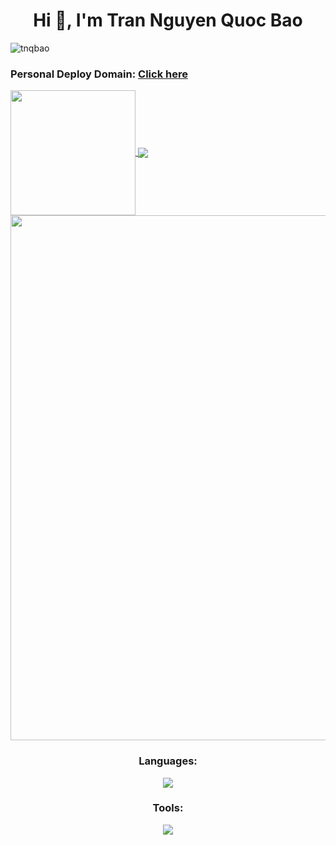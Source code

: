 <h1 align="center"> Hi 👋, I'm Tran Nguyen Quoc Bao</h1>
<p align="left"> <img src="https://komarev.com/ghpvc/?username=tnqbao&label=Profile%20views&color=0e75b6&style=flat" alt="tnqbao" /> </p>  

<h3 > Personal Deploy Domain: <a href="https://daudoo.com"> Click here</a> </h3>

<a href="https://github.com/tnqbao">
  <img height=200 align="center" src="https://github-readme-stats.vercel.app/api/top-langs?username=tnqbao&layout=compact&langs_count=8&card_width=320" />
</a>
<a href="https://github.com/tnqbao">
  <img align="center" src="https://github-readme-stats.vercel.app/api?username=tnqbao" />
</a>
  
<a href="https://github.com/tnqbao"> 
    <img width=840 align="center" src="https://streak-stats.demolab.com?user=tnqbao" />
</a>  





<h3 align="center">Languages:</h3>
<p align="center">
  <a href="https://skillicons.dev">
    <img src="https://skillicons.dev/icons?i=ts,cs,java,go" />
  </a>
</p>
<h3 align="center">Tools:</h3>
<p align="center">
  <a href="https://skillicons.dev">
    <img src="https://skillicons.dev/icons?i=react,npm,tailwind,dotnet,spring,mysql,docker,nginx,postman,git,linux,ubuntu" />
  </a>
</p>

<p></p>
